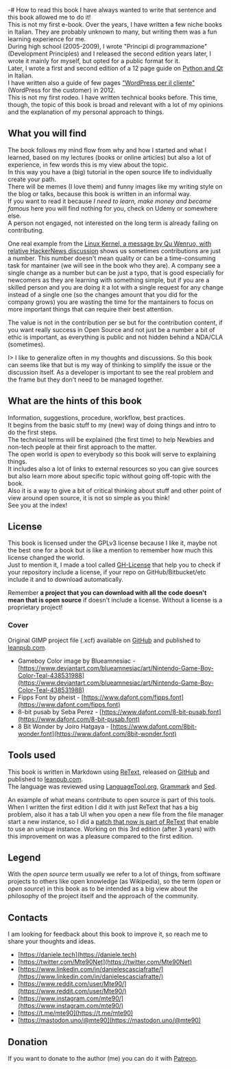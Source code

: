 -# How to read this book
I have always wanted to write that sentence and this book allowed me to do it!  
This is not my first e-book. Over the years, I have written a few niche books in Italian. They are probably unknown to many, but writing them was a fun learning experience for me.  
During high school (2005-2009), I wrote "Principi di programmazione" (Development Principles) and I released the second edition years later, I wrote it mainly for myself, but opted for a public format for it.  
Later, I wrote a first and second edition of a 12 page guide on [Python and Qt](https://daniele.tech/2013/04/ebook-introduzione-a-pyqt-1-edizione/) in Italian.  
I have written also a guide of few pages ["WordPress per il cliente"](https://daniele.tech/2014/10/wordpress-per-cliente-rev-0-0-4/) (WordPress for the customer) in 2012.  
This is not my first rodeo. I have written technical books before. This time, though, the topic of this book is broad and relevant with a lot of my opinions and the explanation of my personal approach to things.  

## What you will find

The book follows my mind flow from why and how I started and what I learned, based on my lectures (books or online articles) but also a lot of experience, in few words this is my view about the topic.  
In this way you have a (big) tutorial in the open source life to individually create your path.  
There will be memes (I love them) and funny images like my writing style on the blog or talks, because this book is written in an informal way.   
If you want to read it because *I need to learn, make money and became famous* here you will find nothing for you, check on Udemy or somewhere else.  
A person not engaged, not interested on the long term is already failing on contributing.

One real example from the [Linux Kernel, a message by Qu Wenruo, with relative HackerNews discussion](https://news.ycombinator.com/item?id=27629366) shows us sometimes contributions are just a number. This number doesn't mean quality or can be a time-consuming task for mantainer (we will see in the book who they are). A company see a single change as a number but can be just a typo, that is good especially for newcomers as they are learning with something simple, but if you are a skilled person and you are doing it a lot with a single request for any change instead of a single one (so the changes amount that you did for the company grows) you are wasting the time for the mantainers to focus on more important things that can require their best attention.

The value is not in the contribution per se but for the contribution content, if you want really success in Open Source and not just be a number a bit of ethic is important, as everything is public and not hidden behind a NDA/CLA (sometimes).

I> I like to generalize often in my thoughts and discussions. So this book can seems like that but is my way of thinking to simplify the issue or the discussion itself. As a developer is important to see the real problem and the frame but they don't need to be managed together. 

## What are the hints of this book

Information, suggestions, procedure, workflow, best practices.  
It begins from the basic stuff to my (new) way of doing things and intro to do the first steps.  
The technical terms will be explained (the first time) to help Newbies and non-tech people at their first approach to the matter.  
The open world is *open* to everybody so this book will serve to explaining things.  
It includes also a lot of links to external resources so you can give sources but also learn more about specific topic without going off-topic with the book.  
Also it is a way to give a bit of critical thinking about stuff and other point of view around open source, it is not so simple as you think!  
See you at the index!

## License

This book is licensed under the GPLv3 license because I like it, maybe not the best one for a book but is like a mention to remember how much this license changed the world.  
Just to mention it, I made a tool called [GH-License](https://github.com/Mte90/GH-License) that help you to check if your repository include a license, if your repo on GitHub/Bitbucket/etc include it and to download automatically.  

Remember **a project that you can download with all the code doesn't mean that is open source** if doesn't include a license. Without a license is a proprietary project!

### Cover

Original GIMP project file (.xcf) available on [GitHub](https://github.com/Mte90/Contribute-to-opensource-the-right-way) and published to [leanpub.com](https://leanpub.com/contributetoopensource-therightway/).

* Gameboy Color image by Blueamnesiac - [https://www.deviantart.com/blueamnesiac/art/Nintendo-Game-Boy-Color-Teal-438531988](https://www.deviantart.com/blueamnesiac/art/Nintendo-Game-Boy-Color-Teal-438531988)
* Fipps Font by pheist - [https://www.dafont.com/fipps.font](https://www.dafont.com/fipps.font)
* 8-bit pusab by Seba Perez - [https://www.dafont.com/8-bit-pusab.font](https://www.dafont.com/8-bit-pusab.font)
* 8 Bit Wonder by Joiro Hatgaya - [https://www.dafont.com/8bit-wonder.font](https://www.dafont.com/8bit-wonder.font)

## Tools used 

This book is written in Markdown using [ReText](https://github.com/retext-project/retext), released on [GitHub](https://github.com/Mte90/Contribute-to-opensource-the-right-way) and published to [leanpub.com](https://leanpub.com/contributetoopensource-therightway/).  
The language was reviewed using [LanguageTool.org](https://languagetool.org/), [Grammark](https://grammark.org/dist/) and [Sed](https://www.gnu.org/software/sed/manual/html_node/index.html).

An example of what means contribute to open source is part of this tools. When I written the first edition I did it with just ReText that has a big problem, also it has a tab UI when you open a new file from the file manager start a new instance, so I did a [patch that now is part of ReText](https://github.com/retext-project/retext/pull/476) that enable to use an unique instance. Working on this 3rd edition (after 3 years) with this improvement on was a pleasure compared to the first edition.

## Legend

With the *open source* term usually we refer to a lot of things, from software projects to others like open knowledge (as Wikipedia), so the term (*open* or *open source*) in this book as to be intended as a big view about the philosophy of the project itself and the approach of the community.

## Contacts

I am looking for feedback about this book to improve it, so reach me to share your thoughts and ideas.

* [https://daniele.tech](https://daniele.tech)
* [https://twitter.com/Mte90Net](https://twitter.com/Mte90Net)
* [https://www.linkedin.com/in/danielescasciafratte/](https://www.linkedin.com/in/danielescasciafratte/)
* [https://www.reddit.com/user/Mte90/](https://www.reddit.com/user/Mte90/)
* [https://www.instagram.com/mte90/](https://www.instagram.com/mte90/)
* [https://t.me/mte90](https://t.me/mte90)
* [https://mastodon.uno/@mte90](https://mastodon.uno/@mte90)

## Donation

If you want to donate to the author (me) you can do it with [Patreon](https://www.patreon.com/Mte90).